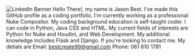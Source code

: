 ![LinkedIn Banner](https://github.com/Trelium99/Trelium99/assets/154448108/ffb8190a-545a-4787-8afa-fa1650a2836f)
Hello There!, my name is Jason Best.
I've made this GitHub profile as a coding portfolio.
I'm currently working as a professional Nuke Compositor.
My coding background education is self-taught coder.
I can code in Python, Java CSS and HTML.
My current fields of interests are Python for Nuke and Houdini, and Web Development.
My additional knowledge includes Flask and Django.
If you're looking to contact me. My detials are Email: bestcreate99@gmail.com Phone: 061 810 1781
